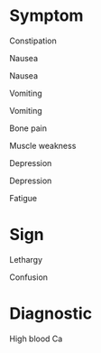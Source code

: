 # Symptom

Constipation

Nausea

Nausea

Vomiting

Vomiting

Bone pain

Muscle weakness

Depression

Depression

Fatigue

# Sign

Lethargy

Confusion

# Diagnostic

High blood Ca
